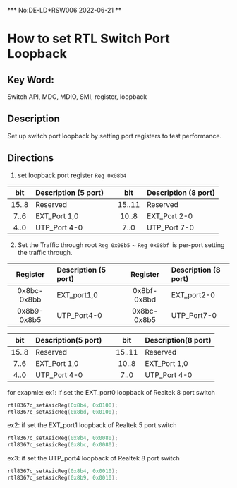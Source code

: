 *** No:DE-LD*RSW006 2022-06-21 **

# How to set RTL Switch Port Loopback

## Key Word:

Switch API, MDC, MDIO, SMI, register, loopback

## Description

Set up switch port loopback by setting port registers to test performance.

## Directions

1. set loopback port register `Reg 0x08b4`

| bit   | Description (5 port) | | bit   | Description (8 port) |
| :---: | :----------- | -- | :----: | :----------- |
| 15..8 | Reserved     |    | 15..11 | Reserved     |
| 7..6  | EXT_Port 1,0 |    | 10..8  | EXT_Port 2-0 |
| 4..0  | UTP_Port 4-0 |    | 7..0   | UTP_Port 7-0 |

2. Set the Traffic through root
`Reg 0x08b5` ~ `Reg 0x08bf `is per-port setting the traffic through.

| Register    | Description (5 port)| | Register    | Description (8 port) |
| :---------: | :---------- | -- | :---------: | :---------- |
| 0x8bc-0x8bb | EXT_port1,0 |    | 0x8bf-0x8bd | EXT_port2-0 |
| 0x8b9-0x8b5 | UTP_Port4-0 |    | 0x8bc-0x8b5 | UTP_Port7-0 |

|   bit   | Description(5 port) | |   bit   | Description(8 port)|
| :-----: | :----------- | -- | :-----: | :----------- |
| 15..8   | Reserved     |    | 15..11  | Reserved     |
| 7..6    | EXT_Port 1,0 |    | 10..8   | EXT_Port 1,0 |
| 4..0    | UTP_Port 4-0 |    | 7..0    | UTP_Port 4-0 |

for exapmle:
ex1:
if set the EXT_port0 loopback of Realtek 8 port switch

```cpp
rtl8367c_setAsicReg(0x8b4, 0x0100);
rtl8367c_setAsicReg(0x8bd, 0x0100);
```
ex2:
if set the EXT_port1 loopback of Realtek 5 port switch
```cpp
rtl8367c_setAsicReg(0x8b4, 0x0080);
rtl8367c_setAsicReg(0x8bc, 0x0080);
```
ex3:
if set the UTP_port4 loopback of Realtek 8 port switch
```cpp
rtl8367c_setAsicReg(0x8b4, 0x0010);
rtl8367c_setAsicReg(0x8b9, 0x0010);
```

